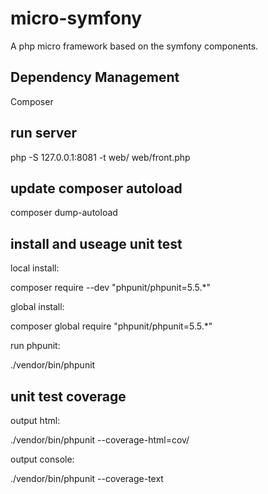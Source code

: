 # micro-symfony
A php micro framework based on the symfony components.

## Dependency Management
Composer

## run server
php -S 127.0.0.1:8081 -t web/ web/front.php

## update composer autoload
composer dump-autoload

## install and useage unit test
local install:

composer require --dev "phpunit/phpunit=5.5.*"

global install:

composer global require "phpunit/phpunit=5.5.*"

run phpunit:

./vendor/bin/phpunit

## unit test coverage
output html:

./vendor/bin/phpunit --coverage-html=cov/

output console:

./vendor/bin/phpunit --coverage-text